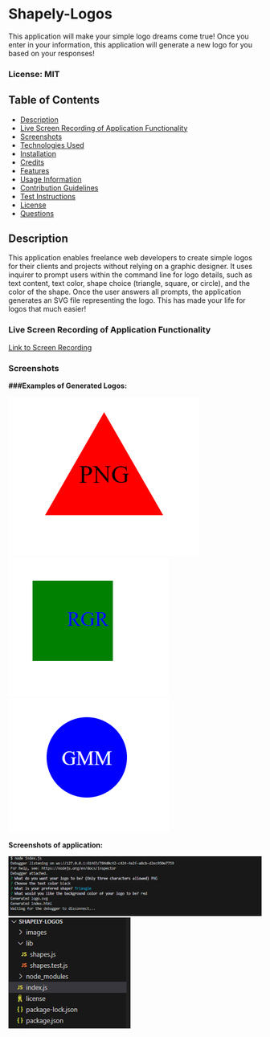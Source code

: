 # Shapely-Logos
This application will make your simple logo dreams come true! Once you enter in your information, this application will generate a new logo for you based on your responses!

### License: MIT

## Table of Contents
- [Description](#description)
- [Live Screen Recording of Application Functionality](#live-screen-recording-of-application-functionality)
- [Screenshots](#screenshots)
- [Technologies Used](#technologies-used)
- [Installation](#installation)
- [Credits](#credits)
- [Features](#features)
- [Usage Information](#usage-information)
- [Contribution Guidelines](#contribution-guidelines)
- [Test Instructions](#test-instructions)
- [License](#license)
- [Questions](#questions)

## Description

This application enables freelance web developers to create simple logos for their clients and projects without relying on a graphic designer. It uses inquirer to prompt users within the command line for logo details, such as text content, text color, shape choice (triangle, square, or circle), and the color of the shape. Once the user answers all prompts, the application generates an SVG file representing the logo. This has made your life for logos that much easier!

### Live Screen Recording of Application Functionality
[Link to Screen Recording](https://drive.google.com/file/d/1PzrVTDdUa1pXKIKy05KZxdHyMVpudFAI/view)

### Screenshots
**###Examples of Generated Logos:**

![example-logo1](./images/example2.png)
![example-logo2](./images/example3.png)
![example-logo3](./images/example4.png)


**Screenshots of application:**

![example-1](./images/example1.png)
![example-2](./images/example5.png)

